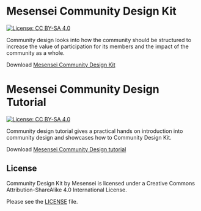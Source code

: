 # Mesensei Community Design Kit

[![License: CC BY-SA 4.0](https://img.shields.io/badge/License-CC%20BY--SA%204.0-lightgrey.svg)](https://creativecommons.org/licenses/by-sa/4.0/)

Community design looks into how the community should be structured to increase the value of participation for its members and the impact of the community as a whole.

Download [Mesensei Community Design Kit](Mesensei%20Community%20Design%20Kit.pdf)

# Mesensei Community Design Tutorial

[![License: CC BY-SA 4.0](https://img.shields.io/badge/License-CC%20BY--SA%204.0-lightgrey.svg)](https://creativecommons.org/licenses/by-sa/4.0/)

Community design tutorial gives a practical hands on introduction into community design and showcases how to Community Design Kit.

Download [Mesensei Community Design tutorial](Mesensei%20Community%20Design%20tutorial.pdf)

## License

Community Design Kit by Mesensei is licensed under a Creative Commons Attribution-ShareAlike 4.0 International License.

Please see the [LICENSE](LICENSE) file.
